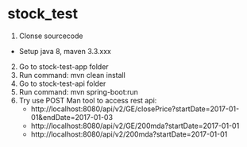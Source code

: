# stock_test
1) Clonse sourcecode
 - Setup java 8, maven 3.3.xxx
2) Go to stock-test-app folder
3) Run command: mvn clean install
4) Go to stock-test-api folder
5) Run command: mvn spring-boot:run
6) Try use POST Man tool to access rest api:
    - http://localhost:8080/api/v2/GE/closePrice?startDate=2017-01-01&endDate=2017-01-03
    - http://localhost:8080/api/v2/GE/200mda?startDate=2017-01-01
    - http://localhost:8080/api/v2/200mda?startDate=2017-01-01
